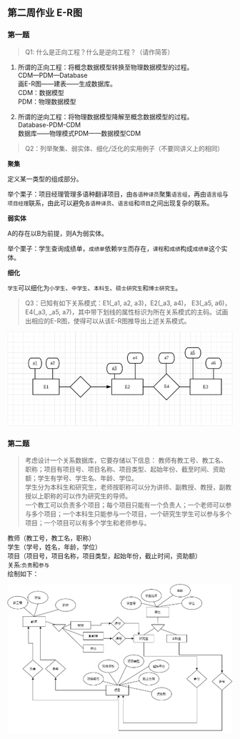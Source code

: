 ## 第二周作业 E-R图

### 第一题
>Q1: 什么是正向工程？什么是逆向工程？（请作简答）

1.  所谓的正向工程：将概念数据模型转换至物理数据模型的过程。<br>
    CDM—PDM—Database<br>
    画E-R图——建表——生成数据库。<br>
    CDM：数据模型<br>
    PDM：物理数据模型<br>

2.  所谓的逆向工程：将物理数据模型降解至概念数据模型的过程。<br>
    Database-PDM-CDM<br>
    数据库——物理模式PDM——数据模型CDM<br>
>Q2：列举聚集、弱实体、细化/泛化的实用例子（不要同讲义上的相同）

**聚集**

定义某一类型的组成部分。

举个栗子：项目经理管理多语种翻译项目，由`各语种译员`聚集`语言组`，再由`语言组`与`项目经理`联系，由此可以避免`各语种译员`、`语言组`和`项目`之间出现复杂的联系。

**弱实体**

A的存在以B为前提，则A为弱实体。

举个栗子：学生查询成绩单，`成绩单`依赖`学生`而存在，`课程`和`成绩`构成`成绩单`这个实体。

**细化**

`学生`可以细化为`小学生`、`中学生`、`本科生`、`硕士研究生`和`博士研究生`。


>Q3：已知有如下关系模式：E1(_a1, a2, a3)，E2(_a3, a4)， E3(_a5, a6)， E4(_a3, _a5, a7)，其中带下划线的属性标识为所在关系模式的主码。试画出相应的E-R图，使得可以从该E-R图推导出上述关系模式。

![01](https://github.com/YuriOnee/ResearchOnRDBMS/blob/master/img/20200308211604.png)


### 第二题

>考虑设计一个关系数据库，它要存储以下信息：
教师有教工号、教工名、职称；项目有项目号、项目名称、项目类型、起始年份、截至时间、资助额；学生有学号、学生名、年龄、学位。<br>
学生分为本科生和研究生，老师按职称可以分为讲师、副教授、教授，副教授以上职称的可以作为研究生的导师。<br>
一个教工可以负责多个项目；每个项目只能有一个负责人；一个老师可以参与多个项目；一个本科生只能参与一个项目，一个研究生学生可以参与多个项目；一个项目可以有多个学生和老师参与。


教师（教工号，教工名，职称）<br>
学生（学号，姓名，年龄，学位）<br>
项目（项目号，项目名称，项目类型，起始年份，截止时间，资助额）<br>
关系:`负责`和`参与`<br>
绘制如下：<br>

![02](https://github.com/YuriOnee/ResearchOnRDBMS/blob/master/img/Untitled%20Diagram.png)
